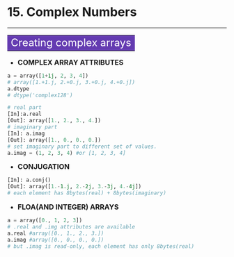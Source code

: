 # 15. Complex Numbers
--------------------

**<table><tr><td bgcolor=#643bb1><font color="white" size=5>Creating complex arrays</font></td></tr></table>**

- **<font size=3>COMPLEX ARRAY ATTRIBUTES</font>**

```python
a = array([1+1j, 2, 3, 4])
# array([1.+1.j, 2.+0.j, 3.+0.j, 4.+0.j])
a.dtype
# dtype('complex128')

# real part
[In]:a.real
[Out]: array([1., 2., 3., 4.])
# imaginary part
[In]: a.imag
[Out]: array([1., 0., 0., 0.])
# set imaginary part to different set of values.
a.imag = (1, 2, 3, 4) #or [1, 2, 3, 4]
```

- **<font size=3>CONJUGATION</font>**

```python
[In]: a.conj()
[Out]: array([1.-1.j, 2.-2j, 3.-3j, 4.-4j])
# each element has 8bytes(real) + 8bytes(imaginary) 
```

- **<font size=3>FLOA(AND INTEGER) ARRAYS</font>**

```python
a = array([0., 1, 2, 3])
# .real and .img attributes are available
a.real #array([0., 1., 2., 3.])
a.imag #array([0., 0., 0., 0.])
# but .imag is read-only, each element has only 8bytes(real)
```

